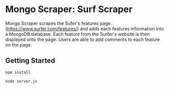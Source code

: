 # Mongo Scraper: Surf Scraper

Mongo Scraper scrapes the Sufer's features page. (https://www.surfer.com/features/) and adds each features information into a MongoDB database. Each feature from the Surfer's website is then displayed onto the page. Users are able to add comments to each feature on the page.

## Getting Started
```
npm install

node server.js
```
